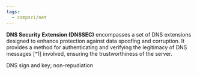 ```yaml
---
tags:
  - compsci/net
---
```

**DNS Security Extension (DNSSEC)** encompasses a set of DNS extensions designed to enhance protection against data spoofing and corruption. It provides a method for authenticating and verifying the legitimacy of DNS messages [^1] involved, ensuring the trustworthiness of the server.

DNS sign and key; non-repudiation